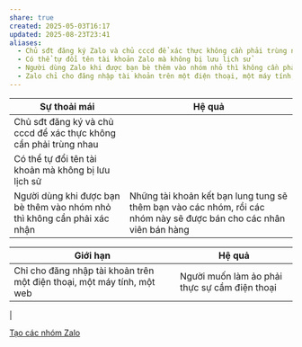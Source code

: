 ```yaml
---
share: true
created: 2025-05-03T16:17
updated: 2025-08-23T23:41
aliases:
  - Chủ sđt đăng ký Zalo và chủ cccd để xác thực không cần phải trùng nhau
  - Có thể tự đổi tên tài khoản Zalo mà không bị lưu lịch sử
  - Người dùng Zalo khi được bạn bè thêm vào nhóm nhỏ thì không cần phải xác nhận
  - Zalo chỉ cho đăng nhập tài khoản trên một điện thoại, một máy tính, một web
---
```

| Sự thoải mái                                                             | Hệ quả                                                                                                              |
| ------------------------------------------------------------------------ | ------------------------------------------------------------------------------------------------------------------- |
| Chủ sđt đăng ký và chủ cccd để xác thực không cần phải trùng nhau        |                                                                                                                     |
| Có thể tự đổi tên tài khoản mà không bị lưu lịch sử                      |                                                                                                                     |
| Người dùng khi được bạn bè thêm vào nhóm nhỏ thì không cần phải xác nhận | Những tài khoản kết bạn lung tung sẽ thêm bạn vào các nhóm, rồi các nhóm này sẽ được bán cho các nhân viên bán hàng |

| Giới hạn                                                               | Hệ quả                                        |
| ---------------------------------------------------------------------- | --------------------------------------------- |
| Chỉ cho đăng nhập tài khoản trên một điện thoại, một máy tính, một web | Người muốn làm ảo phải thực sự cầm điện thoại |
| 

[Tạo các nhóm Zalo](../../../%C3%9D%20t%C6%B0%E1%BB%9Fng%20ki%E1%BA%BFm%20ti%E1%BB%81n/%C3%9D%20t%C6%B0%E1%BB%9Fng/C%C3%B4ng%20vi%E1%BB%87c%20th%E1%BB%9Di%20v%E1%BB%A5,%20c%E1%BB%99ng%20t%C3%A1c%20vi%C3%AAn/T%C3%ACm%20ng%C6%B0%E1%BB%9Di/T%E1%BA%A1o%20c%C3%A1c%20nh%C3%B3m%20Zalo.md)


